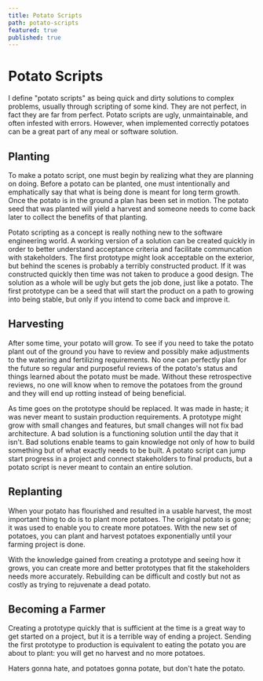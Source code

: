 ```yaml
---
title: Potato Scripts
path: potato-scripts
featured: true
published: true
---
```


# Potato Scripts

I define "potato scripts" as being quick and dirty solutions to complex problems, usually through scripting of some kind. They are not perfect, in fact they are far from perfect. Potato scripts are ugly, unmaintainable, and often infested with errors. However, when implemented correctly potatoes can be a great part of any meal or software solution.

## Planting

To make a potato script, one must begin by realizing what they are planning on doing. Before a potato can be planted, one must intentionally and emphatically say that what is being done is meant for long term growth. Once the potato is in the ground a plan has been set in motion. The potato seed that was planted will yield a harvest and someone needs to come back later to collect the benefits of that planting.

Potato scripting as a concept is really nothing new to the software engineering world. A working version of a solution can be created quickly in order to better understand acceptance criteria and facilitate communcation with stakeholders. The first prototype might look acceptable on the exterior, but behind the scenes is probably a terribly constructed product. If it was constructed quickly then time was not taken to produce a good design. The solution as a whole will be ugly but gets the job done, just like a potato. The first prototype can be a seed that will start the product on a path to growing into being stable, but only if you intend to come back and improve it.

## Harvesting

After some time, your potato will grow. To see if you need to take the potato plant out of the ground you have to review and possibly make adjustments to the watering and fertilizing requirements. No one can perfectly plan for the future so regular and purposeful reviews of the potato's status and things learned about the potato must be made. Without these retrospective reviews, no one will know when to remove the potatoes from the ground and they will end up rotting instead of being beneficial.

As time goes on the prototype should be replaced. It was made in haste; it was never meant to sustain production requirements. A prototype might grow with small changes and features, but small changes will not fix bad architecture. A bad solution is a functioning solution until the day that it isn't. Bad solutions enable teams to gain knowledge not only of how to build something but of what exactly needs to be built. A potato script can jump start progress in a project and connect stakeholders to final products, but a potato script is never meant to contain an entire solution.

## Replanting

When your potato has flourished and resulted in a usable harvest, the most important thing to do is to plant more potatoes. The original potato is gone; it was used to enable you to create more potatoes. With the new set of potatoes, you can plant and harvest potatoes exponentially until your farming project is done.

With the knowledge gained from creating a prototype and seeing how it grows, you can create more and better prototypes that fit the stakeholders needs more accurately. Rebuilding can be difficult and costly but not as costly as trying to rejuvenate a dead potato.

## Becoming a Farmer

Creating a prototype quickly that is sufficient at the time is a great way to get started on a project, but it is a terrible way of ending a project. Sending the first prototype to production is equivalent to eating the potato you are about to plant: you will get no harvest and no more potatoes.

Haters gonna hate, and potatoes gonna potate, but don't hate the potato.
